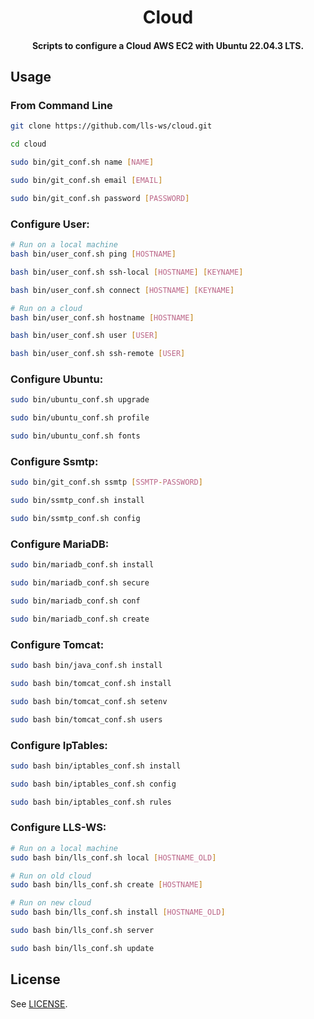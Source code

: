 <h1 align="center">
  Cloud
</h1>

<h4 align="center">
  Scripts to configure a Cloud AWS EC2 with Ubuntu 22.04.3 LTS.
</h4>


## Usage

### From Command Line

```bash
git clone https://github.com/lls-ws/cloud.git

cd cloud

sudo bin/git_conf.sh name [NAME]

sudo bin/git_conf.sh email [EMAIL]

sudo bin/git_conf.sh password [PASSWORD]

```

### Configure User:

```bash
# Run on a local machine
bash bin/user_conf.sh ping [HOSTNAME]

bash bin/user_conf.sh ssh-local [HOSTNAME] [KEYNAME]

bash bin/user_conf.sh connect [HOSTNAME] [KEYNAME]

# Run on a cloud
bash bin/user_conf.sh hostname [HOSTNAME]

bash bin/user_conf.sh user [USER]

bash bin/user_conf.sh ssh-remote [USER]

```

### Configure Ubuntu:

```bash
sudo bin/ubuntu_conf.sh upgrade

sudo bin/ubuntu_conf.sh profile

sudo bin/ubuntu_conf.sh fonts

```

### Configure Ssmtp:

```bash
sudo bin/git_conf.sh ssmtp [SSMTP-PASSWORD]

sudo bin/ssmtp_conf.sh install

sudo bin/ssmtp_conf.sh config

```

### Configure MariaDB:

```bash
sudo bin/mariadb_conf.sh install

sudo bin/mariadb_conf.sh secure

sudo bin/mariadb_conf.sh conf

sudo bin/mariadb_conf.sh create

```

### Configure Tomcat:

```bash
sudo bash bin/java_conf.sh install

sudo bash bin/tomcat_conf.sh install

sudo bash bin/tomcat_conf.sh setenv

sudo bash bin/tomcat_conf.sh users

```

### Configure IpTables:

```bash
sudo bash bin/iptables_conf.sh install

sudo bash bin/iptables_conf.sh config

sudo bash bin/iptables_conf.sh rules

```

### Configure LLS-WS:

```bash
# Run on a local machine
sudo bash bin/lls_conf.sh local [HOSTNAME_OLD]

# Run on old cloud
sudo bash bin/lls_conf.sh create [HOSTNAME]

# Run on new cloud
sudo bash bin/lls_conf.sh install [HOSTNAME_OLD]

sudo bash bin/lls_conf.sh server

sudo bash bin/lls_conf.sh update

```


## License

See [LICENSE](LICENSE).
